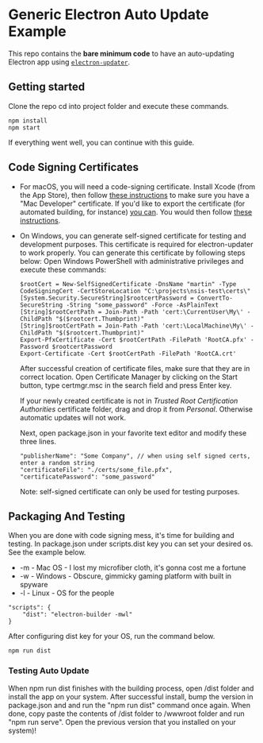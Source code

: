 # Generic Electron Auto Update Example

This repo contains the **bare minimum code** to have an auto-updating Electron app using [`electron-updater`](https://github.com/electron-userland/electron-builder/tree/master/packages/electron-updater).

## Getting started

Clone the repo cd into project folder and execute these commands.

```
npm install
npm start
```
If everything went well, you can continue with this guide.

## Code Signing Certificates

* For macOS, you will need a code-signing certificate.
    Install Xcode (from the App Store), then follow [these instructions](https://developer.apple.com/library/content/documentation/IDEs/Conceptual/AppDistributionGuide/MaintainingCertificates/MaintainingCertificates.html#//apple_ref/doc/uid/TP40012582-CH31-SW6) to make sure you have a "Mac Developer" certificate.  If you'd like to export the certificate (for automated building, for instance) [you can](https://developer.apple.com/library/content/documentation/IDEs/Conceptual/AppDistributionGuide/MaintainingCertificates/MaintainingCertificates.html#//apple_ref/doc/uid/TP40012582-CH31-SW7).  You would then follow [these instructions](https://www.electron.build/code-signing).
* On Windows, you can generate self-signed certificate for testing and development purposes. This certificate is required for electron-updater to work properly.
    You can generate this certificate by following steps below:
    Open Windows PowerShell with administrative privileges and execute these commands:
    ```
    $rootCert = New-SelfSignedCertificate -DnsName "martin" -Type CodeSigningCert -CertStoreLocation "C:\projects\nsis-test\certs\"
    [System.Security.SecureString]$rootcertPassword = ConvertTo-SecureString -String "some_password" -Force -AsPlainText
    [String]$rootCertPath = Join-Path -Path 'cert:\CurrentUser\My\' -ChildPath "$($rootcert.Thumbprint)"
    [String]$rootCertPath = Join-Path -Path 'cert:\LocalMachine\My\' -ChildPath "$($rootcert.Thumbprint)"
    Export-PfxCertificate -Cert $rootCertPath -FilePath 'RootCA.pfx' -Password $rootcertPassword
    Export-Certificate -Cert $rootCertPath -FilePath 'RootCA.crt'
    ```
    
    After successful creation of certificate files, make sure that they are in correct location. Open Certificate Manager by clicking on the Start button, type certmgr.msc in the search field and press Enter key.
    
    If your newly created certificate is not in *Trusted Root Certification Authorities* certificate folder, drag and drop it from *Personal*. Otherwise automatic updates will not work.
    
    Next, open package.json in your favorite text editor and modify these three lines.
 
    ```
    "publisherName": "Some Company", // when using self signed certs, enter a random string
    "certificateFile": "./certs/some_file.pfx",
    "certificatePassword": "some_password"
    ```
    Note: self-signed certificate can only be used for testing purposes.


## Packaging And Testing

When you are done with code signing mess, it's time for building and testing. In package.json under scripts.dist key you can set your desired os. See the example below.

* -m - Mac OS - I lost my microfiber cloth, it's gonna cost me a fortune
* -w - Windows - Obscure, gimmicky gaming platform with built in spyware
* -l - Linux - OS for the people

```
"scripts": {
    "dist": "electron-builder -mwl"
}
```

After configuring dist key for your OS, run the command below.

```
npm run dist
```

### Testing Auto Update

When npm run dist finishes with the building process, open /dist folder and install the app on your system. After successful install, bump the version in package.json and and run the "npm run dist" command once again. 
When done, copy paste the contents of /dist folder to /wwwroot folder and run "npm run serve". Open the previous version that you installed on your system)!